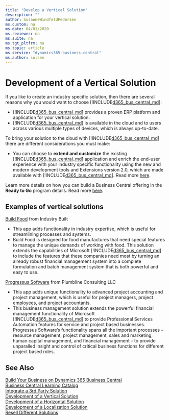 ```yaml
---
title: "Develop a Vertical Solution"
description: ""
author: SusanneWindfeldPedersen
ms.custom: na
ms.date: 04/01/2020
ms.reviewer: na
ms.suite: na
ms.tgt_pltfrm: na
ms.topic: article
ms.service: "dynamics365-business-central"
ms.author: solsen
---
```


# Development of a Vertical Solution

If you like to create an industry specific solution, then there are several reasons why you would want to choose [!INCLUDE[d365_bus_central_md](../includes/d365_bus_central_md.md)]:

- [!INCLUDE[d365_bus_central_md](../includes/d365_bus_central_md.md)] provides a proven ERP platform and application for your vertical solution. 
- [!INCLUDE[d365_bus_central_md](../includes/d365_bus_central_md.md)] is available in the cloud and to users across various multiple types of devices, which is always up-to-date. 

To bring your solution to the cloud with [!INCLUDE[d365_bus_central_md](../includes/d365_bus_central_md.md)] there are different considerations you must make: 

- You can choose to **extend and customize** the existing [!INCLUDE[d365_bus_central_md](../includes/d365_bus_central_md.md)] application and enrich the end-user experience with your industry specific functionality using the new and modern development tools and Extensions version 2.0, which are made available with [!INCLUDE[d365_bus_central_md](../includes/d365_bus_central_md.md)]. Read more [here](readiness-embed-apps.md).

Learn more details on how you can build a Business Central offering in the **Ready to Go** program details. Read more [here](readiness-ready-to-go.md).

## Examples of vertical solutions 

[Build Food](https://appsource.microsoft.com/product/dynamics-365-for-finance-and-operations-business-edition/PUBID.industrybuilt%7CAID.cac55419-9441-4cbd-b8a3-1a7b3fcd8c0d%7CPAPPID.b3c7bfc9-8c72-45f5-a057-d051f1cd21c1) from Industry Built 
- This app adds functionality in industry expertise, which is useful for streamlining processes and systems. 
- Build Food is designed for food manufactures that need special features to manage the unique demands of working with food. This solution extends the capabilities of Microsoft [!INCLUDE[d365_bus_central_md](../includes/d365_bus_central_md.md)] to include the features that these companies need most by turning an already robust financial management system into a complete formulation and batch management system that is both powerful and easy to use. 
 
[Progressus Software](https://appsource.microsoft.com/product/dynamics-365-for-finance-and-operations-business-edition/PUBID.progressussoftware%7CAID.27c95c42-3724-4c23-bc71-1eccdf3de37c%7CPAPPID.760fc3a0-ddab-43aa-93a5-6430f34f1b76) from Plumbline Consulting LLC 
- This app adds unique functionality to advanced project accounting and project management, which is useful for project managers, project employees, and project accountants. 
- This business management solution extends the powerful financial management functionality of Microsoft [!INCLUDE[d365_bus_central_md](../includes/d365_bus_central_md.md)] to provide Professional Services Automation features for service and project based businesses. Progressus Software’s functionality spans all the important processes – resource management, project management, sales and marketing, human capital management, and financial management – to provide unparalled insight and control of critical business functions for different project based roles. 

## See Also

[Build Your Business on Dynamics 365 Business Central](readiness-welcome.md)  
[Business Central Learning Catalog](https://go.microsoft.com/fwlink/?linkid=2002101)  
[Integrate a 3rd Party Solution](readiness-thirdparty-solution.md)  
[Development of a Vertical Solution](readiness-develop-vertical.md)  
[Development of a Horizontal Solution](readiness-develop-horizontal.md)  
[Development of a Localization Solution](readiness-develop-localization.md)   
[Resell Different Solutions](readiness-reseller.md)  

